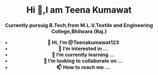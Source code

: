 <!---
Teenakumawat123/Teenakumawat123 is a ✨ special ✨ repository because its `README.md` (this file) appears on your GitHub profile.
You can click the Preview link to take a look at your changes.
--->

<h1 align="center">Hi 🐤,I am Teena Kumawat</h1>
<h3 align="center"> Currently pursuig B.Tech.from M.L.V.Textile and Engineering College,Bhilwara (Raj.)
  
- 👋 Hi, I’m @Teenakumawat123
- 👀 I’m interested in ...
- 🌱 I’m currently learning ...
- 💞️ I’m looking to collaborate on ...
- 📫 How to reach me ...

